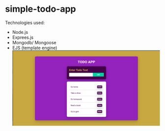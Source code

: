 # simple-todo-app

Technologies used:

- Node.js
- Exprees.js
- Mongodb/ Mongoose
- EJS (template engine)
  ![alt text](./demo.png)
